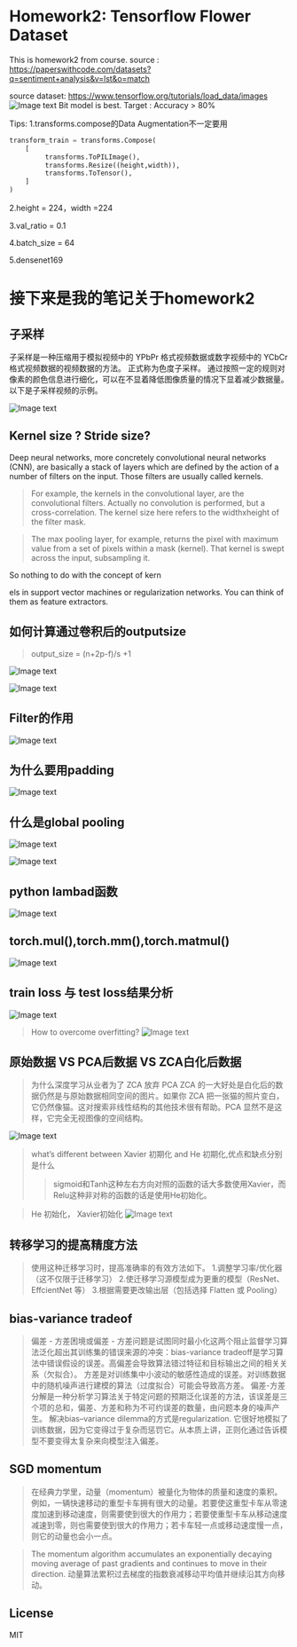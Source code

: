 # Homework2: Tensorflow Flower Dataset
This is homework2 from course.
source : https://paperswithcode.com/datasets?q=sentiment+analysis&v=lst&o=match

source dataset: https://www.tensorflow.org/tutorials/load_data/images
![Image text](https://github.com/Leozyc-waseda/DeepLearning_Course_Homework/blob/main/picture/BIt.png)
Bit model is best.
Target : Accuracy > 80%

Tips:
1.transforms.compose的Data Augmentation不一定要用
```python
transform_train = transforms.Compose(
    [
         transforms.ToPILImage(),
         transforms.Resize((height,width)), 
         transforms.ToTensor(),
    ]
)
```


2.height = 224，width =224

3.val_ratio = 0.1

4.batch_size = 64

5.densenet169

# 接下来是我的笔记关于homework2

## 子采样

子采样是一种压缩用于模拟视频中的 YPbPr 格式视频数据或数字视频中的 YCbCr 格式视频数据的视频数据的方法。 正式称为色度子采样。 通过按照一定的规则对像素的颜色信息进行细化，可以在不显着降低图像质量的情况下显着减少数据量。 以下是子采样视频的示例。

![Image text](https://github.com/Leozyc-waseda/DeepLearning_Course_Homework/blob/main/picture/zicaiyang.png)

## Kernel size ? Stride size?
Deep neural networks, more concretely convolutional neural networks (CNN), are basically a stack of layers which are defined by the action of a number of filters on the input. Those filters are usually called kernels.

> For example, the kernels in the convolutional layer, are the convolutional filters. Actually no convolution is performed, but a cross-correlation. The kernel size here refers to the widthxheight of the filter mask.

>The max pooling layer, for example, returns the pixel with maximum value from a set of pixels within a mask (kernel). That kernel is swept across the input, subsampling it.

So nothing to do with the concept of kern

els in support vector machines or regularization networks. You can think of them as feature extractors.

## 如何计算通过卷积后的outputsize
> output_size = (n+2p-f)/s +1 

![Image text](https://github.com/Leozyc-waseda/DeepLearning_Course_Homework/blob/main/picture/convout.png)

![Image text](https://github.com/Leozyc-waseda/DeepLearning_Course_Homework/blob/main/picture/maxpool_output.png)

## Filter的作用
![Image text](https://github.com/Leozyc-waseda/DeepLearning_Course_Homework/blob/main/picture/filter.png)

## 为什么要用padding
![Image text](https://github.com/Leozyc-waseda/DeepLearning_Course_Homework/blob/main/picture/whypadding.png)

## 什么是global pooling
![Image text](https://github.com/Leozyc-waseda/DeepLearning_Course_Homework/blob/main/picture/global_pooling.png)

![Image text](https://github.com/Leozyc-waseda/DeepLearning_Course_Homework/blob/main/picture/global_pooling1.png)

## python lambad函数
![Image text](https://github.com/Leozyc-waseda/DeepLearning_Course_Homework/blob/main/picture/lambda.png)

## torch.mul(),torch.mm(),torch.matmul()
![Image text](https://github.com/Leozyc-waseda/DeepLearning_Course_Homework/blob/main/picture/mul.png)

## train loss 与 test loss结果分析
![Image text](https://github.com/Leozyc-waseda/DeepLearning_Course_Homework/blob/main/picture/train_loss.png)

>How to overcome overfitting?
![Image text](https://github.com/Leozyc-waseda/DeepLearning_Course_Homework/blob/main/picture/overcome_overfitting.png)

## 原始数据 VS PCA后数据 VS ZCA白化后数据
>为什么深度学习从业者为了 ZCA 放弃 PCA
ZCA 的一大好处是白化后的数据仍然是与原始数据相同空间的图片。如果你 ZCA 把一张猫的照片变白，它仍然像猫。这对搜索非线性结构的其他技术很有帮助。PCA 显然不是这样，它完全无视图像的空间结构。

![Image text](https://github.com/Leozyc-waseda/DeepLearning_Course_Homework/blob/main/picture/pca_zca.png)

> what’s different between Xavier 初期化 and He 初期化,优点和缺点分别是什么
>>	sigmoid和Tanh这种左右方向对照的函数的话大多数使用Xavier，而Relu这种非对称的函数的话是使用He初始化。

> He 初始化， Xavier初始化
![Image text](https://github.com/Leozyc-waseda/DeepLearning_Course_Homework/blob/main/picture/He_Xavier.png)

## 转移学习的提高精度方法

> 使用这种迁移学习时，提高准确率的有效方法如下。 
> 1.调整学习率/优化器（这不仅限于迁移学习） 
> 2.使迁移学习源模型成为更重的模型（ResNet、EffcientNet 等） 
> 3.根据需要更改输出层（包括选择 Flatten 或 Pooling）

## bias-variance tradeof
> 偏差 - 方差困境或偏差 - 方差问题是试图同时最小化这两个阻止监督学习算法泛化超出其训练集的错误来源的冲突：bias-variance tradeoff是学习算法中错误假设的误差。高偏差会导致算法错过特征和目标输出之间的相关关系（欠拟合）。
 方差是对训练集中小波动的敏感性造成的误差。对训练数据中的随机噪声进行建模的算法（过度拟合）可能会导致高方差。 
偏差-方差分解是一种分析学习算法关于特定问题的预期泛化误差的方法，该误差是三个项的总和，偏差、方差和称为不可约误差的数量，由问题本身的噪声产生。
解决bias–variance dilemma的方式是regularization.
它很好地模拟了训练数据，因为它变得过于复杂而惩罚它。从本质上讲，正则化通过告诉模型不要变得太复杂来向模型注入偏差。

## SGD momentum 
> 在经典力学里，动量（momentum）被量化为物体的质量和速度的乘积。例如，一辆快速移动的重型卡车拥有很大的动量。若要使这重型卡车从零速度加速到移动速度，则需要使到很大的作用力；若要使重型卡车从移动速度减速到零，则也需要使到很大的作用力；若卡车轻一点或移动速度慢一点，则它的动量也会小一点。

> The momentum algorithm accumulates an exponentially decaying moving average of past gradients and continues to move in their direction.
动量算法累积过去梯度的指数衰减移动平均值并继续沿其方向移动。

## License

MIT



